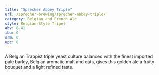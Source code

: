 ```yaml
---
title: "Sprecher Abbey Triple"
url: /sprecher-brewing/sprecher-abbey-triple/
category: Belgian and French Ale
style: Belgian-Style Tripel
abv: 8.41
ibu: 0
srm: 0
upc: 0
---
```

A Belgian Trappist triple yeast culture balanced with the finest imported pale barley, Belgian aromatic malt and oats, gives this golden ale a fruity bouquet and a light refined taste.

